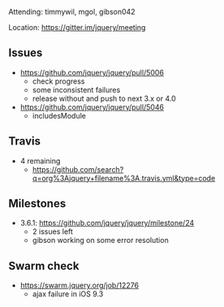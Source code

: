Attending: timmywil, mgol, gibson042

Location: https://gitter.im/jquery/meeting

## Issues
* https://github.com/jquery/jquery/pull/5006
	- check progress
	- some inconsistent failures
	- release without and push to next 3.x or 4.0
* https://github.com/jquery/jquery/pull/5046
	- includesModule

## Travis
* 4 remaining
	- https://github.com/search?q=org%3Ajquery+filename%3A.travis.yml&type=code 

## Milestones
* 3.6.1: https://github.com/jquery/jquery/milestone/24
	- 2 issues left
	- gibson working on some error resolution

## Swarm check
* https://swarm.jquery.org/job/12276 
	- ajax failure in iOS 9.3
